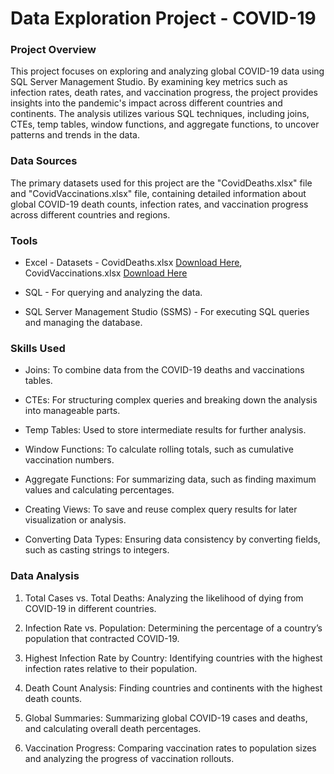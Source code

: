 # Data Exploration Project - COVID-19

### Project Overview


This project focuses on exploring and analyzing global COVID-19 data using SQL Server Management Studio. By examining key metrics such as infection rates, death rates, and vaccination progress, the project provides insights into the pandemic's impact across different countries and continents. The analysis utilizes various SQL techniques, including joins, CTEs, temp tables, window functions, and aggregate functions, to uncover patterns and trends in the data.

### Data Sources

The primary datasets used for this project are the "CovidDeaths.xlsx" file and "CovidVaccinations.xlsx" file, containing detailed information about global COVID-19 death counts, infection rates, and vaccination progress across different countries and regions.

### Tools

- Excel - Datasets - CovidDeaths.xlsx [Download Here](https://github.com/ashtamiraj/PortfolioProjects/blob/main/DataExploration/CovidDeaths.xlsx), CovidVaccinations.xlsx [Download Here](https://github.com/ashtamiraj/PortfolioProjects/blob/main/DataExploration/CovidVaccinations.xlsx)
  
- SQL - For querying and analyzing the data.

- SQL Server Management Studio (SSMS) - For executing SQL queries and managing the database.

### Skills Used

- Joins: To combine data from the COVID-19 deaths and vaccinations tables.

- CTEs: For structuring complex queries and breaking down the analysis into manageable parts.

- Temp Tables: Used to store intermediate results for further analysis.

- Window Functions: To calculate rolling totals, such as cumulative vaccination numbers.

- Aggregate Functions: For summarizing data, such as finding maximum values and calculating percentages.

- Creating Views: To save and reuse complex query results for later visualization or analysis.

- Converting Data Types: Ensuring data consistency by converting fields, such as casting strings to integers.

### Data Analysis

1. Total Cases vs. Total Deaths: Analyzing the likelihood of dying from COVID-19 in different countries.

2. Infection Rate vs. Population: Determining the percentage of a country’s population that contracted COVID-19.

3. Highest Infection Rate by Country: Identifying countries with the highest infection rates relative to their population.

4. Death Count Analysis: Finding countries and continents with the highest death counts.

5. Global Summaries: Summarizing global COVID-19 cases and deaths, and calculating overall death percentages.

6. Vaccination Progress: Comparing vaccination rates to population sizes and analyzing the progress of vaccination rollouts.

